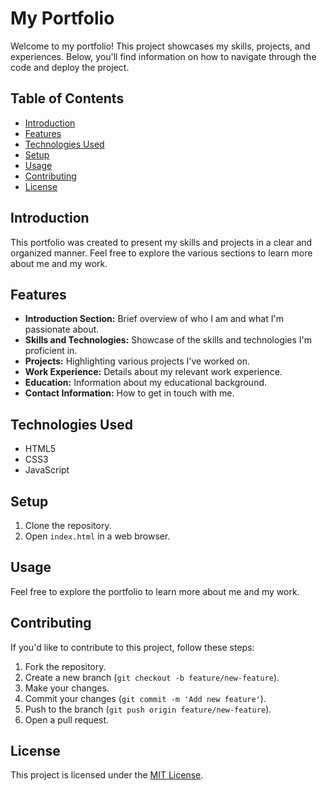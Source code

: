 # My Portfolio

Welcome to my portfolio! This project showcases my skills, projects, and experiences. Below, you'll find information on how to navigate through the code and deploy the project.

## Table of Contents

- [Introduction](#introduction)
- [Features](#features)
- [Technologies Used](#technologies-used)
- [Setup](#setup)
- [Usage](#usage)
- [Contributing](#contributing)
- [License](#license)

## Introduction

This portfolio was created to present my skills and projects in a clear and organized manner. Feel free to explore the various sections to learn more about me and my work.

## Features

- **Introduction Section:** Brief overview of who I am and what I'm passionate about.
- **Skills and Technologies:** Showcase of the skills and technologies I'm proficient in.
- **Projects:** Highlighting various projects I've worked on.
- **Work Experience:** Details about my relevant work experience.
- **Education:** Information about my educational background.
- **Contact Information:** How to get in touch with me.

## Technologies Used

- HTML5
- CSS3
- JavaScript

## Setup

1. Clone the repository.
2. Open `index.html` in a web browser.

## Usage

Feel free to explore the portfolio to learn more about me and my work.

## Contributing

If you'd like to contribute to this project, follow these steps:

1. Fork the repository.
2. Create a new branch (`git checkout -b feature/new-feature`).
3. Make your changes.
4. Commit your changes (`git commit -m 'Add new feature'`).
5. Push to the branch (`git push origin feature/new-feature`).
6. Open a pull request.

## License

This project is licensed under the [MIT License](LICENSE).
